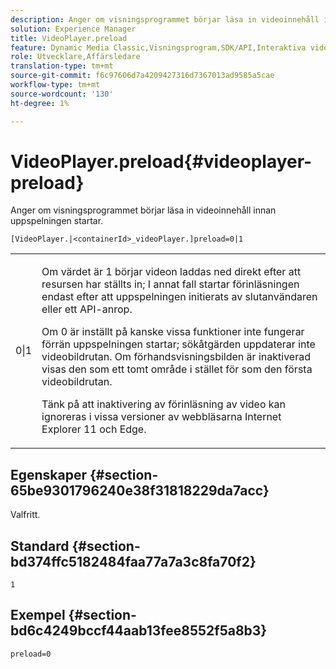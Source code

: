 ```yaml
---
description: Anger om visningsprogrammet börjar läsa in videoinnehåll innan uppspelningen startar.
solution: Experience Manager
title: VideoPlayer.preload
feature: Dynamic Media Classic,Visningsprogram,SDK/API,Interaktiva videoklipp
role: Utvecklare,Affärsledare
translation-type: tm+mt
source-git-commit: f6c97606d7a4209427316d7367013ad9585a5cae
workflow-type: tm+mt
source-wordcount: '130'
ht-degree: 1%

---
```



# VideoPlayer.preload{#videoplayer-preload}

Anger om visningsprogrammet börjar läsa in videoinnehåll innan uppspelningen startar.

`[VideoPlayer.|<containerId>_videoPlayer.]preload=0|1`

<table id="table_AE7AAFA9B4374E31B51D06511EB96401"> 
 <tbody> 
  <tr> 
   <td colname="col1"> <p> <span class="codeph"> 0|1  </span> </p> </td> 
   <td colname="col2"> <p> Om värdet är <span class="codeph"> 1 </span> börjar videon laddas ned direkt efter att resursen har ställts in; I annat fall startar förinläsningen endast efter att uppspelningen initierats av slutanvändaren eller ett API-anrop. </p> <p>Om <span class="codeph"> 0 </span> är inställt på  kanske vissa funktioner inte fungerar förrän uppspelningen startar; sökåtgärden uppdaterar inte videobildrutan. Om förhandsvisningsbilden är inaktiverad visas den som ett tomt område i stället för som den första videobildrutan. </p> <p>Tänk på att inaktivering av förinläsning av video kan ignoreras i vissa versioner av webbläsarna Internet Explorer 11 och Edge. </p> </td> 
  </tr> 
 </tbody> 
</table>

## Egenskaper {#section-65be9301796240e38f31818229da7acc}

Valfritt.

## Standard {#section-bd374ffc5182484faa77a7a3c8fa70f2}

`1`

## Exempel {#section-bd6c4249bccf44aab13fee8552f5a8b3}

`preload=0`
